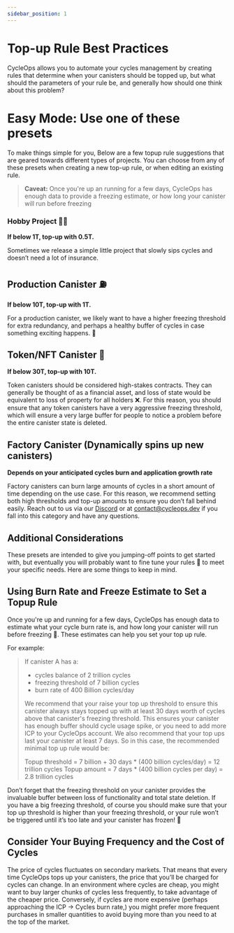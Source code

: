 ```yaml
---
sidebar_position: 1
---
```


# Top-up Rule Best Practices

CycleOps allows you to automate your cycles management by creating rules that determine when your canisters should be topped up, but what should the parameters of your rule be, and generally how should one think about this problem?

# Easy Mode: Use one of these presets

To make things simple for you, Below are a few topup rule suggestions that are geared towards different types of projects. You can choose from any of these presets when creating a new top-up rule, or when editing an existing rule.

> **Caveat:**
> Once you're up an running for a few days, CycleOps has enough data to provide a freezing estimate, or how long your canister will run before freezing 

### Hobby Project 🧑‍💻

**If below 1T, top-up with 0.5T.**

Sometimes we release a simple little project that slowly sips cycles and doesn’t need a lot of insurance.

## Production Canister ⛽

**If below 10T, top-up with 1T.**

For a production canister, we likely want to have a higher freezing threshold for extra redundancy, and perhaps a healthy buffer of cycles in case something exciting happens. 🎉

## Token/NFT Canister 🌃

**If below 30T, top-up with 10T.**

Token canisters should be considered high-stakes contracts. They can generally be thought of as a financial asset, and loss of state would be equivalent to loss of property for all holders ❌. For this reason, you should ensure that any token canisters have a very aggressive freezing threshold, which will ensure a very large buffer for people to notice a problem before the entire canister state is deleted.

## Factory Canister (Dynamically spins up new canisters)

**Depends on your anticipated cycles burn and application growth rate**

Factory canisters can burn large amounts of cycles in a short amount of time depending on the use case. For this reason, we recommend setting both high thresholds and top-up amounts to ensure you don’t fall behind easily. Reach out to us via our [Discord](https://discord.gg/AWaab4FD6V) or at [contact@cycleops.dev](mailto:contact@cycleops.dev) if you fall into this category and have any questions.

## Additional Considerations

These presets are intended to give you jumping-off points to get started with, but eventually you will probably want to fine tune your rules 🔧 to meet your specific needs. Here are some things to keep in mind.

## Using Burn Rate and Freeze Estimate to Set a Topup Rule
Once you're up and running for a few days, CycleOps has enough data to estimate what your cycle burn rate is, and how long your canister will run before freezing 🥶. These estimates can help you set your top up rule.

For example:
> If canister A has a:
> - cycles balance of 2 trillion cycles
> - freezing threshold of 7 billion cycles
> - burn rate of 400 Billion cycles/day 
>
> We recommend that your raise your top up threshold to ensure this canister always stays topped up with at least 30 days worth of cycles above that canister's freezing threshold. This ensures your canister has enough buffer should cycle usage spike, or you need to add more ICP to your CycleOps account. We also recommend that your top ups last your canister at least 7 days. So in this case, the recommended minimal top up rule would be:
> 
> Topup threshold = 7 billion + 30 days * (400 billion cycles/day) = 12 trillion cycles
> Topup amount = 7 days * (400 billion cycles per day) = 2.8 trillion cycles

<!-- TODO: put back in if we add this to the UI
## Top-Up Methods

When creating a top-up rule, you can specify that a canister should be sent a specific quantity of cycles, or that it should be sent enough cycles such that it tops up to an approximate cycles balance.

When creating or editing a top-up rule, select “by amount” to create a rule that sends a set amount of cycles to the canister. For example, you might create a rule to “top up by 2T cycles when below 1T cycles.” With this rule, whenever your canister falls below a 1T cycles balance, CycleOps will initiate a top up for 2T cycles.

Alternatively you might create a “to balance” top-up rule (feature coming soon), which sends enough cycles such that the canister will be restored to a certain balance by receiving the top-up. For example, a rule to “top up to 2T cycles when below 1T cycles” will send ~1T cycles if your canister falls below 1T.

## Configure Your Freezing Threshold
-->

Don’t forget that the freezing threshold on your canister provides the invaluable buffer between loss of functionality and total state deletion. If you have a big freezing threshold, of course you should make sure that your top up threshold is higher than your freezing threshold, or your rule won’t be triggered until it’s too late and your canister has frozen! 🥶

## Consider Your Buying Frequency and the Cost of Cycles

The price of cycles fluctuates on secondary markets. That means that every time CycleOps tops up your canisters, the price that you’ll be charged for cycles can change. In an environment where cycles are cheap, you might want to buy larger chunks of cycles less frequently, to take advantage of the cheaper price. Conversely, if cycles are more expensive (perhaps approaching the ICP → Cycles burn rate,) you might prefer more frequent purchases in smaller quantities to avoid buying more than you need to at the top of the market.
